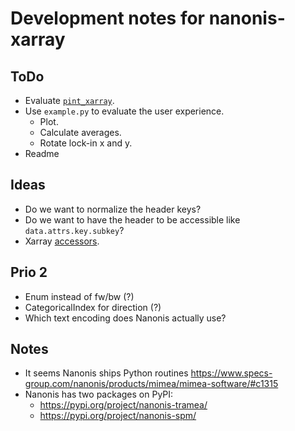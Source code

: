 # Development notes for nanonis-xarray

## ToDo

* Evaluate [`pint_xarray`](https://xarray.dev/blog/introducing-pint-xarray).
* Use `example.py` to evaluate the user experience.
    * Plot.
    * Calculate averages.
    * Rotate lock-in x and y.
* Readme

## Ideas

* Do we want to normalize the header keys?
* Do we want to have the header to be accessible like `data.attrs.key.subkey`?
* Xarray [accessors](https://docs.xarray.dev/en/stable/internals/extending-xarray.html).

## Prio 2

* Enum instead of fw/bw (?)
* CategoricalIndex for direction (?)
* Which text encoding does Nanonis actually use?

## Notes

* It seems Nanonis ships Python routines <https://www.specs-group.com/nanonis/products/mimea/mimea-software/#c1315>
* Nanonis has two packages on PyPI:
    * <https://pypi.org/project/nanonis-tramea/>
    * <https://pypi.org/project/nanonis-spm/>
